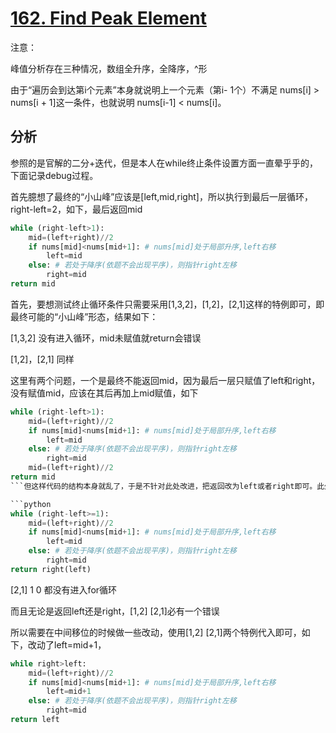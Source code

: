 # [162. Find Peak Element](https://leetcode.com/problems/find-peak-element/)

注意：

峰值分析存在三种情况，数组全升序，全降序，^形

由于“遍历会到达第i个元素”本身就说明上一个元素（第i- 1个）不满足 nums[i] > nums[i + 1]这一条件，也就说明 nums[i-1] < nums[i]。

## 分析

参照的是官解的二分+迭代，但是本人在while终止条件设置方面一直晕乎乎的，下面记录debug过程。


首先臆想了最终的“小山峰”应该是[left,mid,right]，所以执行到最后一层循环，right-left=2，如下，最后返回mid
```python
while (right-left>1):
    mid=(left+right)//2
    if nums[mid]<nums[mid+1]: # nums[mid]处于局部升序,left右移
        left=mid
    else: # 若处于降序(依题不会出现平序)，则指针right左移
        right=mid
return mid
```

首先，要想测试终止循环条件只需要采用[1,3,2]，[1,2]，[2,1]这样的特例即可，即最终可能的“小山峰”形态，结果如下：

[1,3,2] 没有进入循环，mid未赋值就return会错误

[1,2]，[2,1] 同样

这里有两个问题，一个是最终不能返回mid，因为最后一层只赋值了left和right，没有赋值mid，应该在其后再加上mid赋值，如下
```python
while (right-left>1):
    mid=(left+right)//2
    if nums[mid]<nums[mid+1]: # nums[mid]处于局部升序,left右移
        left=mid
    else: # 若处于降序(依题不会出现平序)，则指针right左移
        right=mid
    mid=(left+right)//2
return mid
```但这样代码的结构本身就乱了，于是不针对此处改进，把返回改为left或者right即可。此外，原本设想最后一层循环应该是right-left=2，但是对于[1,2]，[2,1]这种情况不适用，于是将终止状态由right-left=2改为right-left=1，如下

```python
while (right-left>=1):
    mid=(left+right)//2
    if nums[mid]<nums[mid+1]: # nums[mid]处于局部升序,left右移
        left=mid
    else: # 若处于降序(依题不会出现平序)，则指针right左移
        right=mid
return right(left)
```

[2,1] 1 0 都没有进入for循环 

而且无论是返回left还是right，[1,2] [2,1]必有一个错误

所以需要在中间移位的时候做一些改动，使用[1,2] [2,1]两个特例代入即可，如下，改动了left=mid+1，

```python
while right>left:
    mid=(left+right)//2
    if nums[mid]<nums[mid+1]: # nums[mid]处于局部升序,left右移
        left=mid+1 
    else: # 若处于降序(依题不会出现平序)，则指针right左移
        right=mid
return left
```
